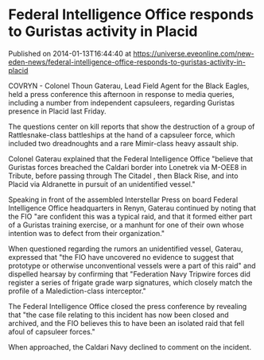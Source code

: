 # Federal Intelligence Office responds to Guristas activity in Placid
Published on 2014-01-13T16:44:40 at https://universe.eveonline.com/new-eden-news/federal-intelligence-office-responds-to-guristas-activity-in-placid

COVRYN - Colonel Thoun Gaterau, Lead Field Agent for the Black Eagles, held a press conference this afternoon in response to media queries, including a number from independent capsuleers, regarding Guristas presence in Placid last Friday.

The questions center on kill reports that show the destruction of a group of Rattlesnake-class battleships at the hand of a capsuleer force, which included two dreadnoughts and a rare Mimir-class heavy assault ship.

Colonel Gaterau explained that the Federal Intelligence Office "believe that Guristas forces breached the Caldari border into Lonetrek via M-OEE8 in Tribute, before passing through The Citadel , then Black Rise, and into Placid via Aldranette in pursuit of an unidentified vessel."

Speaking in front of the assembled Interstellar Press on board Federal Intelligence Office headquarters in Renyn, Gaterau continued by noting that the FIO "are confident this was a typical raid, and that it formed either part of a Guristas training exercise, or a manhunt for one of their own whose intention was to defect from their organization."

When questioned regarding the rumors an unidentified vessel, Gaterau, expressed that "the FIO have uncovered no evidence to suggest that prototype or otherwise unconventional vessels were a part of this raid" and dispelled hearsay by confirming that "Federation Navy Tripwire forces did register a series of frigate grade warp signatures, which closely match the profile of a Malediction-class interceptor."

The Federal Intelligence Office closed the press conference by revealing that "the case file relating to this incident has now been closed and archived, and the FIO believes this to have been an isolated raid that fell afoul of capsuleer forces."

When approached, the Caldari Navy declined to comment on the incident.
